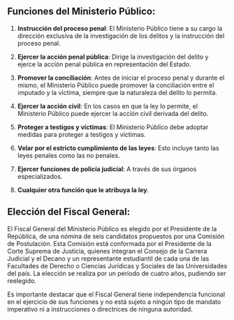 ## Funciones del Ministerio Público:

1. **Instrucción del proceso penal**: El Ministerio Público tiene a su cargo la dirección exclusiva de la investigación de los delitos y la instrucción del proceso penal.
 
2. **Ejercer la acción penal pública**: Dirige la investigación del delito y ejerce la acción penal pública en representación del Estado.

3. **Promover la conciliación**: Antes de iniciar el proceso penal y durante el mismo, el Ministerio Público puede promover la conciliación entre el imputado y la víctima, siempre que la naturaleza del delito lo permita.

4. **Ejercer la acción civil**: En los casos en que la ley lo permite, el Ministerio Público puede ejercer la acción civil derivada del delito.

5. **Proteger a testigos y víctimas**: El Ministerio Público debe adoptar medidas para proteger a testigos y víctimas.

6. **Velar por el estricto cumplimiento de las leyes**: Esto incluye tanto las leyes penales como las no penales.

7. **Ejercer funciones de policía judicial**: A través de sus órganos especializados.

8. **Cualquier otra función que le atribuya la ley**.

## Elección del Fiscal General:

El Fiscal General del Ministerio Público es elegido por el Presidente de la República, de una nómina de seis candidatos propuestos por una Comisión de Postulación. Esta Comisión está conformada por el Presidente de la Corte Suprema de Justicia, quienes integran el Consejo de la Carrera Judicial y el Decano y un representante estudiantil de cada una de las Facultades de Derecho o Ciencias Jurídicas y Sociales de las Universidades del país. La elección se realiza por un período de cuatro años, pudiendo ser reelegido. 

Es importante destacar que el Fiscal General tiene independencia funcional en el ejercicio de sus funciones y no está sujeto a ningún tipo de mandato imperativo ni a instrucciones o directrices de ninguna autoridad.